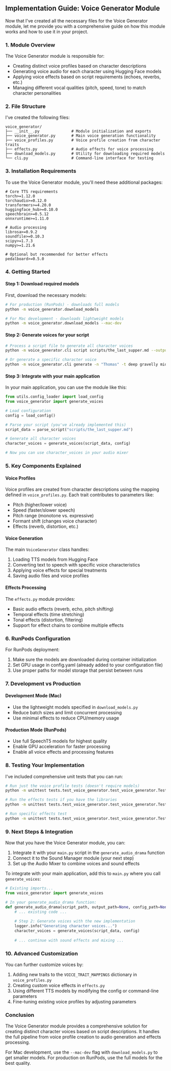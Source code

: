 ## Implementation Guide: Voice Generator Module

Now that I've created all the necessary files for the Voice Generator module, let me provide you with a comprehensive guide on how this module works and how to use it in your project.

### 1. Module Overview

The Voice Generator module is responsible for:
- Creating distinct voice profiles based on character descriptions
- Generating voice audio for each character using Hugging Face models
- Applying voice effects based on script requirements (echoes, reverbs, etc.)
- Managing different vocal qualities (pitch, speed, tone) to match character personalities

### 2. File Structure

I've created the following files:

```
voice_generator/
├── __init__.py              # Module initialization and exports
├── voice_generator.py       # Main voice generation functionality
├── voice_profiles.py        # Voice profile creation from character traits
├── effects.py               # Audio effects for voice processing
├── download_models.py       # Utility for downloading required models
└── cli.py                   # Command-line interface for testing
```

### 3. Installation Requirements

To use the Voice Generator module, you'll need these additional packages:

```
# Core TTS requirements
torch>=1.12.0
torchaudio>=0.12.0
transformers>=4.20.0
huggingface_hub>=0.10.0
speechbrain>=0.5.12
onnxruntime>=1.11.0

# Audio processing
librosa>=0.9.2
soundfile>=0.10.3
scipy>=1.7.3
numpy>=1.21.6

# Optional but recommended for better effects
pedalboard>=0.5.0
```

### 4. Getting Started

#### Step 1: Download required models

First, download the necessary models:

```bash
# For production (RunPods) - downloads full models
python -m voice_generator.download_models

# For Mac development - downloads lightweight models
python -m voice_generator.download_models --mac-dev
```

#### Step 2: Generate voices for your script

```bash
# Process a script file to generate all character voices
python -m voice_generator.cli script scripts/the_last_supper.md --output-dir outputs/voices

# Or generate a specific character voice
python -m voice_generator.cli generate -n "Thomas" -t deep gravelly middle-aged rural --text "Hello, this is Thomas speaking."
```

#### Step 3: Integrate with your main application

In your main application, you can use the module like this:

```python
from utils.config_loader import load_config
from voice_generator import generate_voices

# Load configuration
config = load_config()

# Parse your script (you've already implemented this)
script_data = parse_script("scripts/the_last_supper.md")

# Generate all character voices
character_voices = generate_voices(script_data, config)

# Now you can use character_voices in your audio mixer
```

### 5. Key Components Explained

#### Voice Profiles

Voice profiles are created from character descriptions using the mapping defined in `voice_profiles.py`. Each trait contributes to parameters like:
- Pitch (higher/lower voice)
- Speed (faster/slower speech)
- Pitch range (monotone vs. expressive)
- Formant shift (changes voice character)
- Effects (reverb, distortion, etc.)

#### Voice Generation

The main `VoiceGenerator` class handles:
1. Loading TTS models from Hugging Face
2. Converting text to speech with specific voice characteristics
3. Applying voice effects for special treatments
4. Saving audio files and voice profiles

#### Effects Processing

The `effects.py` module provides:
- Basic audio effects (reverb, echo, pitch shifting)
- Temporal effects (time stretching)
- Tonal effects (distortion, filtering)
- Support for effect chains to combine multiple effects

### 6. RunPods Configuration

For RunPods deployment:

1. Make sure the models are downloaded during container initialization
2. Set GPU usage in config.yaml (already added to your configuration file)
3. Use proper paths for model storage that persist between runs

### 7. Development vs Production

#### Development Mode (Mac)
- Use the lightweight models specified in `download_models.py`
- Reduce batch sizes and limit concurrent processing
- Use minimal effects to reduce CPU/memory usage

#### Production Mode (RunPods)
- Use full SpeechT5 models for highest quality
- Enable GPU acceleration for faster processing
- Enable all voice effects and processing features

### 8. Testing Your Implementation

I've included comprehensive unit tests that you can run:

```bash
# Run just the voice profile tests (doesn't require models)
python -m unittest tests.test_voice_generator.test_voice_generator.TestVoiceProfiles

# Run the effects tests if you have the libraries
python -m unittest tests.test_voice_generator.test_voice_generator.TestVoiceEffects

# Run specific effects test
python -m unittest tests.test_voice_generator.test_voice_generator.TestVoiceEffects.test_apply_reverb
```

### 9. Next Steps & Integration

Now that you have the Voice Generator module, you can:

1. Integrate it with your `main.py` script in the `generate_audio_drama` function
2. Connect it to the Sound Manager module (your next step)
3. Set up the Audio Mixer to combine voices and sound effects

To integrate with your main application, add this to `main.py` where you call `generate_voices`:

```python
# Existing imports...
from voice_generator import generate_voices

# In your generate_audio_drama function:
def generate_audio_drama(script_path, output_path=None, config_path=None):
    # ... existing code ...
    
    # Step 2: Generate voices with the new implementation
    logger.info("Generating character voices...")
    character_voices = generate_voices(script_data, config)
    
    # ... continue with sound effects and mixing ...
```

### 10. Advanced Customization

You can further customize voices by:

1. Adding new traits to the `VOICE_TRAIT_MAPPINGS` dictionary in `voice_profiles.py`
2. Creating custom voice effects in `effects.py`
3. Using different TTS models by modifying the config or command-line parameters
4. Fine-tuning existing voice profiles by adjusting parameters

### Conclusion

The Voice Generator module provides a comprehensive solution for creating distinct character voices based on script descriptions. It handles the full pipeline from voice profile creation to audio generation and effects processing.

For Mac development, use the `--mac-dev` flag with `download_models.py` to get smaller models. For production on RunPods, use the full models for the best quality.